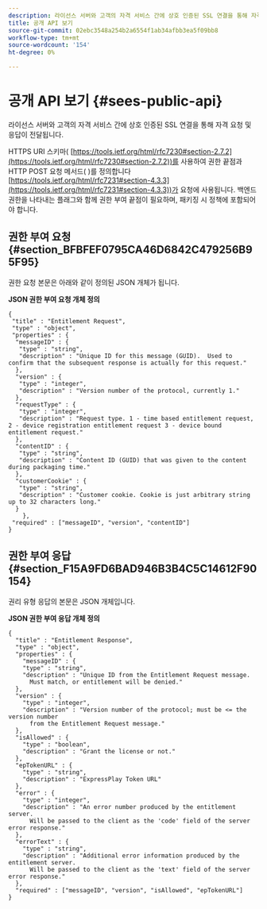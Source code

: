 ```yaml
---
description: 라이선스 서버와 고객의 자격 서비스 간에 상호 인증된 SSL 연결을 통해 자격 요청 및 응답이 전달됩니다.
title: 공개 API 보기
source-git-commit: 02ebc3548a254b2a6554f1ab34afbb3ea5f09bb8
workflow-type: tm+mt
source-wordcount: '154'
ht-degree: 0%

---
```


# 공개 API 보기 {#sees-public-api}

라이선스 서버와 고객의 자격 서비스 간에 상호 인증된 SSL 연결을 통해 자격 요청 및 응답이 전달됩니다.

HTTPS URI 스키마( [https://tools.ietf.org/html/rfc7230#section-2.7.2](https://tools.ietf.org/html/rfc7230#section-2.7.2))를 사용하여 권한 끝점과 HTTP POST 요청 메서드( )를 정의합니다 [https://tools.ietf.org/html/rfc7231#section-4.3.3](https://tools.ietf.org/html/rfc7231#section-4.3.3))가 요청에 사용됩니다. 백엔드 권한을 나타내는 플래그와 함께 권한 부여 끝점이 필요하며, 패키징 시 정책에 포함되어야 합니다.

## 권한 부여 요청 {#section_BFBFEF0795CA46D6842C479256B95F95}

권한 요청 본문은 아래와 같이 정의된 JSON 개체가 됩니다.

**JSON 권한 부여 요청 개체 정의**

```
{ 
 "title" : "Entitlement Request", 
 "type" : "object", 
 "properties" : { 
  "messageID" : { 
   "type" : "string", 
   "description" : "Unique ID for this message (GUID).  Used to confirm that the subsequent response is actually for this request." 
  }, 
  "version" : { 
   "type" : "integer", 
   "description" : "Version number of the protocol, currently 1." 
  }, 
  "requestType" : { 
   "type" : "integer", 
   "description" : "Request type. 1 - time based entitlement request, 2 - device registration entitlement request 3 - device bound entitlement request." 
  }, 
  "contentID" : { 
   "type" : "string", 
   "description" : "Content ID (GUID) that was given to the content during packaging time." 
  }, 
  "customerCookie" : { 
   "type" : "string", 
   "description" : "Customer cookie. Cookie is just arbitrary string up to 32 characters long." 
  } 
    }, 
 "required" : ["messageID", "version", "contentID"] 
}
```

## 권한 부여 응답 {#section_F15A9FD6BAD946B3B4C5C14612F90154}

권리 유형 응답의 본문은 JSON 개체입니다.

**JSON 권한 부여 응답 개체 정의**

```
{ 
  "title" : "Entitlement Response", 
  "type" : "object", 
  "properties" : { 
    "messageID" : { 
    "type" : "string", 
    "description" : "Unique ID from the Entitlement Request message.   
      Must match, or entitlement will be denied." 
  }, 
  "version" : { 
    "type" : "integer", 
    "description" : "Version number of the protocol; must be <= the version number  
      from the Entitlement Request message." 
  }, 
  "isAllowed" : { 
    "type" : "boolean", 
    "description" : "Grant the license or not." 
  }, 
  "epTokenURL" : { 
    "type" : "string", 
    "description" : "ExpressPlay Token URL" 
  }, 
  "error" : { 
    "type" : "integer", 
    "description" : "An error number produced by the entitlement server.  
      Will be passed to the client as the 'code' field of the server error response." 
  }, 
  "errorText" : { 
    "type" : "string", 
    "description" : "Additional error information produced by the entitlement server.  
      Will be passed to the client as the 'text' field of the server error response." 
  }, 
  "required" : ["messageID", "version", "isAllowed", "epTokenURL"] 
}
```
